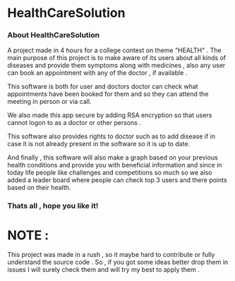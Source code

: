 # HealthCareSolution

<h3> About HealthCareSolution </h3>

A project made in 4 hours for a college contest on theme "HEALTH" . The main purpose of this project is to make aware of its users about all kinds of diseases and provide them symptoms along with medicines , also any user can book an appointment with any of the doctor , if available .

This software is both for user and doctors doctor can check what appointments have been booked for them and so they can attend the meeting in person or via call.

We also made this app secure by adding RSA encryption so that users cannot logon to as a doctor or other persons .

This software also provides rights to doctor such as to add disease if in case it is not already present in the software so it is up to date.

And finally , this software will also make a graph based on your previous health conditions and provide you with beneficial information and since in today life people like challenges and competitions so much so we also added a leader board where people can check top 3 users and there points based on their health.

<h3> Thats all , hope you like it! </h3>

# NOTE : 
This project was made in a rush , so it maybe hard to contribute or fully understand the source code . So , if you got some ideas better drop them in issues I will surely check them and will try my best to apply them .

